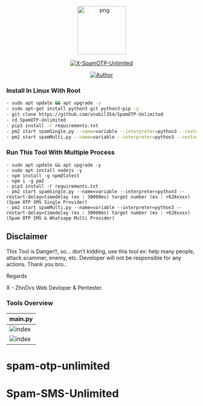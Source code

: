 <p align="center">
<img src="https://avatars.githubusercontent.com/xnabil354" alt="png" width="128" height="128"/>
</p>
<p align="center">
<a href="#"><img title="X-SpamOTP-Unlimited" src="https://img.shields.io/badge/X SpamOTP-Unlimited-green?colorA=%23ff0000&colorB=%23017e40&style=for-the-badge"></a>
</p>
<p align="center">
<a href="https://github.com/xnabil354"><img title="Author" src="https://img.shields.io/badge/Author-x nabil354-red.svg?style=for-the-badge&logo=github"></a>
</p>

### Install In Linux With Root

```bash
- sudo apt update && apt upgrade -y
- sudo apt-get install python3 git python3-pip -y
- git clone https://github.com/xnabil354/SpamOTP-Unlimited
- cd SpamOTP-Unlimited
- pip3 install -r requirements.txt
- pm2 start spamSingle.py --name=variable --interpreter=python3 --restart-delay=timedelay (ex : 30000ms) target number (ex : +628xxxx) (Spam OTP SMS Single Provider)
- pm2 start spamMulti.py --name=variable --interpreter=python3 --restart-delay=timedelay (ex : 30000ms) target number (ex : +628xxxx) (Spam OTP SMS & Whatsapp Multi Provider)
```

### Run This Tool With Multiple Process
```
- sudo apt update && apt upgrade -y
- sudo apt install nodejs -y
- npm install -g npm@latest
- npm i -g pm2
- pip3 install -r requirements.txt
- pm2 start spamSingle.py --name=variable --interpreter=python3 --restart-delay=timedelay (ex : 30000ms) target number (ex : +628xxxx) (Spam OTP SMS Single Provider)
- pm2 start spamMulti.py --name=variable --interpreter=python3 --restart-delay=timedelay (ex : 30000ms) target number (ex : +628xxxx) (Spam OTP SMS & Whatsapp Multi Provider)

```

## Disclaimer

This Tool is Danger!!, so... don't kidding, use this tool ex: help many people, attack scammer, enemy, etc. Developer will not be responsible for any actions. Thank you bro..


Regards

X - ZhnDvs
Web Devloper & Pentester.


### Tools Overview
|    main.py    |
| ------------- |
|![index](https://i.top4top.io/p_2635li2tw1.jpeg)|
|![index](https://j.top4top.io/p_2635uk94u1.jpeg)|
# spam-otp-unlimited
# Spam-SMS-Unlimited
